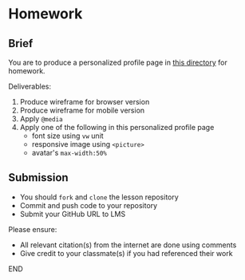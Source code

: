 # Homework

## Brief

You are to produce a personalized profile page in [this directory](./src/homework) for homework.

Deliverables:
1. Produce wireframe for browser version
1. Produce wireframe for mobile version
1. Apply `@media` 
1. Apply one of the following in this personalized profile page
    - font size using `vw` unit
    - responsive image using `<picture>`
    - avatar's `max-width:50%`

## Submission

- You should `fork` and `clone` the lesson repository
- Commit and push code to your repository
- Submit your GitHub URL to LMS

Please ensure:
- All relevant citation(s) from the internet are done using comments
- Give credit to your classmate(s) if you had referenced their work

END
